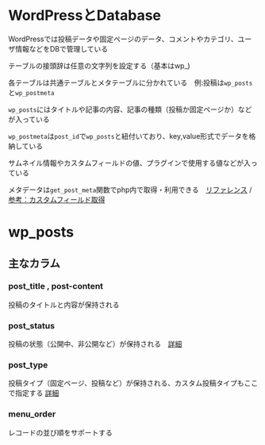 # WordPressとDatabase

WordPressでは投稿データや固定ページのデータ、コメントやカテゴリ、ユーザ情報などをDBで管理している

テーブルの接頭辞は任意の文字列を設定する（基本はwp_)

各テーブルは共通テーブルとメタテーブルに分かれている　例:投稿は`wp_posts`と`wp_postmeta`

`wp_posts`にはタイトルや記事の内容、記事の種類（投稿か固定ページか）などが入っている

`wp_postmeta`は`post_id`で`wp_posts`と紐付いており、key,value形式でデータを格納している

サムネイル情報やカスタムフィールドの値、プラグインで使用する値などが入っている

メタデータは`get_post_meta`関数でphp内で取得・利用できる　[リファレンス](https://wpdocs.osdn.jp/%E9%96%A2%E6%95%B0%E3%83%AA%E3%83%95%E3%82%A1%E3%83%AC%E3%83%B3%E3%82%B9/get_post_meta) / 
[参考：カスタムフィールド取得](https://memocarilog.info/wordpress/theme-custom/3200)

# wp_posts

## 主なカラム

### post_title , post-content

投稿のタイトルと内容が保持される

### post_status

投稿の状態（公開中、非公開など）が保持される　[詳細](https://wpdocs.osdn.jp/%E6%8A%95%E7%A8%BF%E3%82%B9%E3%83%86%E3%83%BC%E3%82%BF%E3%82%B9)

### post_type

投稿タイプ（固定ページ、投稿など）が保持される、カスタム投稿タイプもここで指定する [詳細](https://wpdocs.osdn.jp/%E6%8A%95%E7%A8%BF%E3%82%BF%E3%82%A4%E3%83%97#.E3.83.AA.E3.83.93.E3.82.B8.E3.83.A7.E3.83.B3_.28revision.29)

### menu_order

レコードの並び順をサポートする
